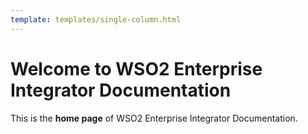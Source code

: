 ```yaml
---
template: templates/single-column.html
---
```


# Welcome to WSO2 Enterprise Integrator Documentation

This is the **home page** of WSO2 Enterprise Integrator Documentation.